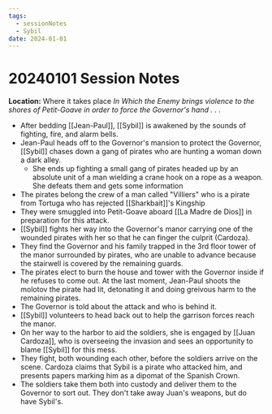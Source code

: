```yaml
---
tags:
  - sessionNotes
  - Sybil
date: 2024-01-01
---
```

# 20240101 Session Notes
**Location:** Where it takes place
*In Which the Enemy brings violence to the shores of Petit-Goave in order to force the Governor's hand . . .*

- After bedding [[Jean-Paul]], [[Sybil]] is awakened by the sounds of fighting, fire, and alarm bells.
- Jean-Paul heads off to the Governor's mansion to protect the Governor, [[Sybil]] chases down a gang of pirates who are hunting a woman down a dark alley.
	- She ends up fighting a small gang of pirates headed up by an absolute unit of a man wielding a crane hook on a rope as a weapon.  She defeats them and gets some information
- The pirates belong the crew of a man called "Villiers" who is a pirate from Tortuga who has rejected [[Sharkbait]]'s Kingship
- They were smuggled into Petit-Goave aboard [[La Madre de Dios]] in preparation for this attack.
- [[Sybil]] fights her way into the Governor's manor carrying one of the wounded pirates with her so that he can finger the culprit (Cardoza).
- They find the Governor and his family trapped in the 3rd floor tower of the manor surrounded by pirates, who are unable to advance because the stairwell is covered by the remaining guards.
- The pirates elect to burn the house and tower with the Governor inside if he refuses to come out.  At the last moment, Jean-Paul shoots the molotov the pirate had lit, detonating it and doing greivous harm to the remaining pirates.
- The Governor is told about the attack and who is behind it.
- [[Sybil]] volunteers to head back out to help the garrison forces reach the manor.
- On her way to the harbor to aid the soldiers, she is engaged by [[Juan Cardoza]], who is overseeing the invasion and sees an opportunity to blame [[Sybil]] for this mess.
- They fight, both wounding each other, before the soldiers arrive on the scene.  Cardoza claims that Sybil is a pirate who attacked him, and presents papers marking him as a dipomat of the Spanish Crown.
- The soldiers take them both into custody and deliver them to the Governor to sort out.  They don't take away Juan's weapons, but do have Sybil's.